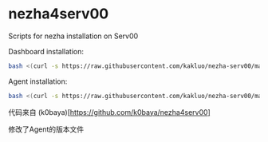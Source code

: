 # nezha4serv00
 Scripts for nezha installation on Serv00

Dashboard installation:
```bash
bash <(curl -s https://raw.githubusercontent.com/kakluo/nezha-serv00/main/install-dashboard.sh)
```

Agent installation:
```bash
bash <(curl -s https://raw.githubusercontent.com/kakluo/nezha-serv00/main/install-agent.sh)
```

代码来自 (k0baya)[https://github.com/k0baya/nezha4serv00]

修改了Agent的版本文件
